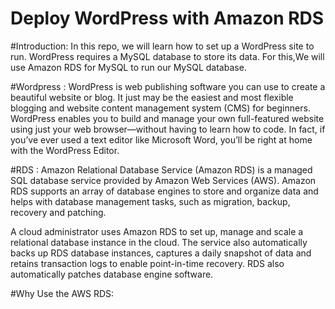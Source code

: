 # Deploy WordPress with Amazon RDS

#Introduction: 
In this repo, we will learn how to set up a WordPress site to run. WordPress requires a MySQL database to store its data. For this,We will use Amazon RDS for MySQL to run our MySQL database.

#Wordpress :
WordPress is web publishing software you can use to create a beautiful website or blog. It just may be the easiest and most flexible blogging and website content management system (CMS) for beginners.
WordPress enables you to build and manage your own full-featured website using just your web browser—without having to learn how to code. In fact, if you’ve ever used a text editor like Microsoft Word, you’ll be right at home with the WordPress Editor.

#RDS :
Amazon Relational Database Service (Amazon RDS) is a managed SQL database service provided by Amazon Web Services (AWS). Amazon RDS supports an array of database engines to store and organize data and helps with database management tasks, such as migration, backup, recovery and patching.

A cloud administrator uses Amazon RDS to set up, manage and scale a relational database instance in the cloud. The service also automatically backs up RDS database instances, captures a daily snapshot of data and retains transaction logs to enable point-in-time recovery. RDS also automatically patches database engine software.

#Why Use the AWS RDS:

